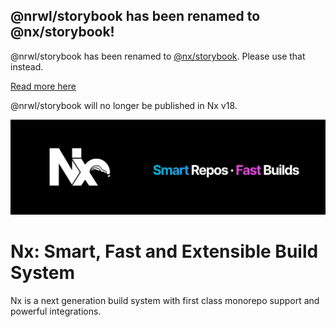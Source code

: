 ## @nrwl/storybook has been renamed to @nx/storybook!

@nrwl/storybook has been renamed to [@nx/storybook](https://www.npmjs.com/package/@nx/storybook). Please use that instead.

[Read more here](https://nx.dev/recipes/other/rescope)

@nrwl/storybook will no longer be published in Nx v18.

<p style="text-align: center;"><img src="https://raw.githubusercontent.com/nrwl/nx/master/images/nx.png" width="600" alt="Nx - Smart, Fast and Extensible Build System"></p>

# Nx: Smart, Fast and Extensible Build System

Nx is a next generation build system with first class monorepo support and powerful integrations.

